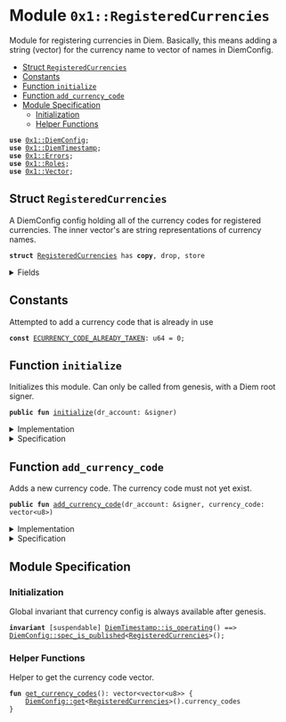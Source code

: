 
<a name="0x1_RegisteredCurrencies"></a>

# Module `0x1::RegisteredCurrencies`

Module for registering currencies in Diem. Basically, this means adding a
string (vector<u8>) for the currency name to vector of names in DiemConfig.


-  [Struct `RegisteredCurrencies`](#0x1_RegisteredCurrencies_RegisteredCurrencies)
-  [Constants](#@Constants_0)
-  [Function `initialize`](#0x1_RegisteredCurrencies_initialize)
-  [Function `add_currency_code`](#0x1_RegisteredCurrencies_add_currency_code)
-  [Module Specification](#@Module_Specification_1)
    -  [Initialization](#@Initialization_2)
    -  [Helper Functions](#@Helper_Functions_3)


<pre><code><b>use</b> <a href="DiemConfig.md#0x1_DiemConfig">0x1::DiemConfig</a>;
<b>use</b> <a href="DiemTimestamp.md#0x1_DiemTimestamp">0x1::DiemTimestamp</a>;
<b>use</b> <a href="../../../../../../../experimental/releases/artifacts/current/build/MoveStdlib/docs/Errors.md#0x1_Errors">0x1::Errors</a>;
<b>use</b> <a href="Roles.md#0x1_Roles">0x1::Roles</a>;
<b>use</b> <a href="../../../../../../../experimental/releases/artifacts/current/build/MoveStdlib/docs/Vector.md#0x1_Vector">0x1::Vector</a>;
</code></pre>



<a name="0x1_RegisteredCurrencies_RegisteredCurrencies"></a>

## Struct `RegisteredCurrencies`

A DiemConfig config holding all of the currency codes for registered
currencies. The inner vector<u8>'s are string representations of
currency names.


<pre><code><b>struct</b> <a href="RegisteredCurrencies.md#0x1_RegisteredCurrencies">RegisteredCurrencies</a> has <b>copy</b>, drop, store
</code></pre>



<details>
<summary>Fields</summary>


<dl>
<dt>
<code>currency_codes: vector&lt;vector&lt;u8&gt;&gt;</code>
</dt>
<dd>

</dd>
</dl>


</details>

<a name="@Constants_0"></a>

## Constants


<a name="0x1_RegisteredCurrencies_ECURRENCY_CODE_ALREADY_TAKEN"></a>

Attempted to add a currency code that is already in use


<pre><code><b>const</b> <a href="RegisteredCurrencies.md#0x1_RegisteredCurrencies_ECURRENCY_CODE_ALREADY_TAKEN">ECURRENCY_CODE_ALREADY_TAKEN</a>: u64 = 0;
</code></pre>



<a name="0x1_RegisteredCurrencies_initialize"></a>

## Function `initialize`

Initializes this module. Can only be called from genesis, with
a Diem root signer.


<pre><code><b>public</b> <b>fun</b> <a href="RegisteredCurrencies.md#0x1_RegisteredCurrencies_initialize">initialize</a>(dr_account: &signer)
</code></pre>



<details>
<summary>Implementation</summary>


<pre><code><b>public</b> <b>fun</b> <a href="RegisteredCurrencies.md#0x1_RegisteredCurrencies_initialize">initialize</a>(dr_account: &signer) {
    <a href="DiemTimestamp.md#0x1_DiemTimestamp_assert_genesis">DiemTimestamp::assert_genesis</a>();
    <a href="Roles.md#0x1_Roles_assert_diem_root">Roles::assert_diem_root</a>(dr_account);
    <a href="DiemConfig.md#0x1_DiemConfig_publish_new_config">DiemConfig::publish_new_config</a>(
        dr_account,
        <a href="RegisteredCurrencies.md#0x1_RegisteredCurrencies">RegisteredCurrencies</a> { currency_codes: <a href="../../../../../../../experimental/releases/artifacts/current/build/MoveStdlib/docs/Vector.md#0x1_Vector_empty">Vector::empty</a>() }
    );
}
</code></pre>



</details>

<details>
<summary>Specification</summary>



<pre><code><b>include</b> <a href="RegisteredCurrencies.md#0x1_RegisteredCurrencies_InitializeAbortsIf">InitializeAbortsIf</a>;
<b>include</b> <a href="RegisteredCurrencies.md#0x1_RegisteredCurrencies_InitializeEnsures">InitializeEnsures</a>;
</code></pre>




<a name="0x1_RegisteredCurrencies_InitializeAbortsIf"></a>


<pre><code><b>schema</b> <a href="RegisteredCurrencies.md#0x1_RegisteredCurrencies_InitializeAbortsIf">InitializeAbortsIf</a> {
    dr_account: signer;
    <b>include</b> <a href="DiemTimestamp.md#0x1_DiemTimestamp_AbortsIfNotGenesis">DiemTimestamp::AbortsIfNotGenesis</a>;
    <b>include</b> <a href="Roles.md#0x1_Roles_AbortsIfNotDiemRoot">Roles::AbortsIfNotDiemRoot</a>{account: dr_account};
    <b>include</b> <a href="DiemConfig.md#0x1_DiemConfig_PublishNewConfigAbortsIf">DiemConfig::PublishNewConfigAbortsIf</a>&lt;<a href="RegisteredCurrencies.md#0x1_RegisteredCurrencies">RegisteredCurrencies</a>&gt;;
}
</code></pre>




<a name="0x1_RegisteredCurrencies_InitializeEnsures"></a>


<pre><code><b>schema</b> <a href="RegisteredCurrencies.md#0x1_RegisteredCurrencies_InitializeEnsures">InitializeEnsures</a> {
    <b>include</b> <a href="DiemConfig.md#0x1_DiemConfig_PublishNewConfigEnsures">DiemConfig::PublishNewConfigEnsures</a>&lt;<a href="RegisteredCurrencies.md#0x1_RegisteredCurrencies">RegisteredCurrencies</a>&gt;{
        payload: <a href="RegisteredCurrencies.md#0x1_RegisteredCurrencies">RegisteredCurrencies</a> { currency_codes: <a href="../../../../../../../experimental/releases/artifacts/current/build/MoveStdlib/docs/Vector.md#0x1_Vector_empty">Vector::empty</a>() }
    };
    <b>ensures</b> len(<a href="RegisteredCurrencies.md#0x1_RegisteredCurrencies_get_currency_codes">get_currency_codes</a>()) == 0;
}
</code></pre>



</details>

<a name="0x1_RegisteredCurrencies_add_currency_code"></a>

## Function `add_currency_code`

Adds a new currency code. The currency code must not yet exist.


<pre><code><b>public</b> <b>fun</b> <a href="RegisteredCurrencies.md#0x1_RegisteredCurrencies_add_currency_code">add_currency_code</a>(dr_account: &signer, currency_code: vector&lt;u8&gt;)
</code></pre>



<details>
<summary>Implementation</summary>


<pre><code><b>public</b> <b>fun</b> <a href="RegisteredCurrencies.md#0x1_RegisteredCurrencies_add_currency_code">add_currency_code</a>(
    dr_account: &signer,
    currency_code: vector&lt;u8&gt;,
) {
    <b>let</b> config = <a href="DiemConfig.md#0x1_DiemConfig_get">DiemConfig::get</a>&lt;<a href="RegisteredCurrencies.md#0x1_RegisteredCurrencies">RegisteredCurrencies</a>&gt;();
    <b>assert</b>!(
        !<a href="../../../../../../../experimental/releases/artifacts/current/build/MoveStdlib/docs/Vector.md#0x1_Vector_contains">Vector::contains</a>(&config.currency_codes, &currency_code),
        <a href="../../../../../../../experimental/releases/artifacts/current/build/MoveStdlib/docs/Errors.md#0x1_Errors_invalid_argument">Errors::invalid_argument</a>(<a href="RegisteredCurrencies.md#0x1_RegisteredCurrencies_ECURRENCY_CODE_ALREADY_TAKEN">ECURRENCY_CODE_ALREADY_TAKEN</a>)
    );
    <a href="../../../../../../../experimental/releases/artifacts/current/build/MoveStdlib/docs/Vector.md#0x1_Vector_push_back">Vector::push_back</a>(&<b>mut</b> config.currency_codes, currency_code);
    <a href="DiemConfig.md#0x1_DiemConfig_set">DiemConfig::set</a>(dr_account, config);
}
</code></pre>



</details>

<details>
<summary>Specification</summary>



<pre><code><b>include</b> <a href="RegisteredCurrencies.md#0x1_RegisteredCurrencies_AddCurrencyCodeAbortsIf">AddCurrencyCodeAbortsIf</a>;
<b>include</b> <a href="RegisteredCurrencies.md#0x1_RegisteredCurrencies_AddCurrencyCodeEnsures">AddCurrencyCodeEnsures</a>;
</code></pre>




<a name="0x1_RegisteredCurrencies_AddCurrencyCodeAbortsIf"></a>


<pre><code><b>schema</b> <a href="RegisteredCurrencies.md#0x1_RegisteredCurrencies_AddCurrencyCodeAbortsIf">AddCurrencyCodeAbortsIf</a> {
    dr_account: &signer;
    currency_code: vector&lt;u8&gt;;
    <b>include</b> <a href="DiemConfig.md#0x1_DiemConfig_SetAbortsIf">DiemConfig::SetAbortsIf</a>&lt;<a href="RegisteredCurrencies.md#0x1_RegisteredCurrencies">RegisteredCurrencies</a>&gt;{ account: dr_account };
}
</code></pre>


The same currency code can be only added once.


<pre><code><b>schema</b> <a href="RegisteredCurrencies.md#0x1_RegisteredCurrencies_AddCurrencyCodeAbortsIf">AddCurrencyCodeAbortsIf</a> {
    <b>aborts_if</b> contains(
        <a href="DiemConfig.md#0x1_DiemConfig_get">DiemConfig::get</a>&lt;<a href="RegisteredCurrencies.md#0x1_RegisteredCurrencies">RegisteredCurrencies</a>&gt;().currency_codes,
        currency_code
    ) <b>with</b> Errors::INVALID_ARGUMENT;
}
</code></pre>




<a name="0x1_RegisteredCurrencies_AddCurrencyCodeEnsures"></a>


<pre><code><b>schema</b> <a href="RegisteredCurrencies.md#0x1_RegisteredCurrencies_AddCurrencyCodeEnsures">AddCurrencyCodeEnsures</a> {
    currency_code: vector&lt;u8&gt;;
    <b>ensures</b> Vector::eq_push_back(<a href="RegisteredCurrencies.md#0x1_RegisteredCurrencies_get_currency_codes">get_currency_codes</a>(), <b>old</b>(<a href="RegisteredCurrencies.md#0x1_RegisteredCurrencies_get_currency_codes">get_currency_codes</a>()), currency_code);
    <b>include</b> <a href="DiemConfig.md#0x1_DiemConfig_SetEnsures">DiemConfig::SetEnsures</a>&lt;<a href="RegisteredCurrencies.md#0x1_RegisteredCurrencies">RegisteredCurrencies</a>&gt; {payload: <a href="DiemConfig.md#0x1_DiemConfig_get">DiemConfig::get</a>&lt;<a href="RegisteredCurrencies.md#0x1_RegisteredCurrencies">RegisteredCurrencies</a>&gt;()};
}
</code></pre>



</details>

<a name="@Module_Specification_1"></a>

## Module Specification



<a name="@Initialization_2"></a>

### Initialization


Global invariant that currency config is always available after genesis.


<pre><code><b>invariant</b> [suspendable] <a href="DiemTimestamp.md#0x1_DiemTimestamp_is_operating">DiemTimestamp::is_operating</a>() ==&gt; <a href="DiemConfig.md#0x1_DiemConfig_spec_is_published">DiemConfig::spec_is_published</a>&lt;<a href="RegisteredCurrencies.md#0x1_RegisteredCurrencies">RegisteredCurrencies</a>&gt;();
</code></pre>



<a name="@Helper_Functions_3"></a>

### Helper Functions


Helper to get the currency code vector.


<a name="0x1_RegisteredCurrencies_get_currency_codes"></a>


<pre><code><b>fun</b> <a href="RegisteredCurrencies.md#0x1_RegisteredCurrencies_get_currency_codes">get_currency_codes</a>(): vector&lt;vector&lt;u8&gt;&gt; {
    <a href="DiemConfig.md#0x1_DiemConfig_get">DiemConfig::get</a>&lt;<a href="RegisteredCurrencies.md#0x1_RegisteredCurrencies">RegisteredCurrencies</a>&gt;().currency_codes
}
</code></pre>
